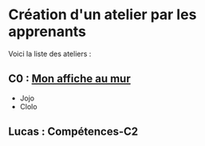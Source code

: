 # Création d'un atelier par les apprenants

Voici la liste des ateliers :

## C0 : <a href="https://github.com/Joz84/auto-ateliers-simplon/blob/master/exemple_de_projet/c0.md">Mon affiche au mur</a>
- Jojo
- Clolo

## Lucas : Compétences-C2